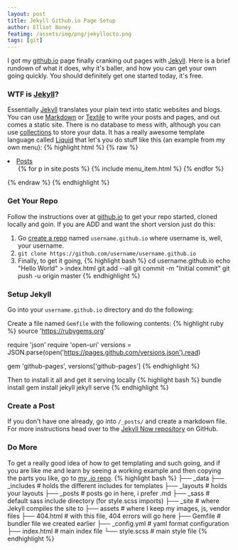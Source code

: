 ```yaml
---
layout: post
title: Jekyll Github.io Page Setup
author: Elliot Boney
featimg: /assets/img/png/jekyllocto.png
tags: [git]
---
```

I got my [github.io] page finally cranking out pages with [Jekyll]. Here is a brief rundown of what it does, why it's baller, and how you can get your own going quickly. You should definitely get one started today, it's free.

### WTF is [Jekyll]? ###
Essentially [Jekyll] translates your plain text into static websites and blogs. You can use [Markdown] or [Textile] to write your posts and pages, and out comes a static site. There is no database to mess with, although you can use [collections] to store your data. It has a really awesome template language called [Liquid] that let's you do stuff like this (an example from my own menu):
{% highlight html %}
{% raw %}
<li class="dropdown">
  <a href="#" class="dropdown-toggle" data-toggle="dropdown" role="button" aria-expanded="false">Posts <span class="caret"></span></a>
  <ul class="dropdown-menu" role="menu">
    {% for p in site.posts %}
      {% include menu_item.html %}
    {% endfor %}
  </ul>
</li>
{% endraw %}
{% endhighlight %}



### Get Your Repo ###
Follow the instructions over at [github.io] to get your repo started, cloned locally and goin.
If you are ADD and want the short version just do this:
1. Go [create a repo] named ```username.github.io``` where username is, well, your username.
2. ```git clone https://github.com/username/username.github.io```
3. Finally, to get it going,
{% highlight bash %}
cd username.github.io
echo "Hello World" > index.html
git add --all
git commit -m "Initial commit"
git push -u origin master
{% endhighlight %}


### Setup Jekyll ###
Go into your ```username.github.io``` directory and do the following:

Create a file named ```Gemfile``` with the following contents:
{% highlight ruby %}
source 'https://rubygems.org'

require 'json'
require 'open-uri'
versions = JSON.parse(open('https://pages.github.com/versions.json').read)

gem 'github-pages', versions['github-pages']
{% endhighlight %}

Then to install it all and get it serving locally
{% highlight bash %}
bundle install
gem install jekyll
jekyll serve
{% endhighlight %}

### Create a Post ###
If you don't have one already, go into ```/_posts/``` and create a markdown file. For more instructions head over to the [Jekyll Now repository](https://github.com/barryclark/jekyll-now) on GitHub.


### Do More ###
To get a really good idea of how to get templating and such going, and if you are like me and learn by seeing a working example and then copying the parts you like, go to [my .io repo].
{% highlight bash %}
├── _data
├── _includes     # holds the different includes for templates
├── _layouts      # holds your layouts
├── _posts        # posts go in here, i prefer .md
├── _sass         # default sass include directory (for style.scss imports)
├── _site         # where Jekyll compiles the site to
├── assets        # where I keep my images, js, vendor files
├── 404.html      # with this file, 404 errors will go here
├── Gemfile       # bundler file we created earlier
├── _config.yml   # yaml format configuration
├── index.html    # main index file
└── style.scss    # main style file
{% endhighlight %}

<!-- Links follow here -->
[Jekyll]: http://jekyllrb.com/
[Markdown]: http://daringfireball.net/projects/markdown/
[github.io]: https://pages.github.com/
[Github]: http://github.com
[Textile]: http://redcloth.org/textile
[collections]: http://jekyllrb.com/docs/collections/
[Liquid]: http://liquidmarkup.org/
[create a repo]: https://github.com/new
[my .io repo]: https://github.com/elliotboney/elliotboney.github.io
